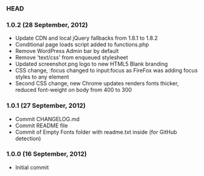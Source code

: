 ### HEAD

### 1.0.2 (28 September, 2012)

* Update CDN and local jQuery fallbacks from 1.8.1 to 1.8.2
* Conditional page loads script added to functions.php
* Remove WordPress Admin bar by default
* Remove 'text/css' from enqueued stylesheet
* Updated screenshot.png logo to new HTML5 Blank branding
* CSS change, :focus changed to input:focus as FireFox was adding focus styles to any element
* Second CSS change, new Chrome updates renders fonts thicker, reduced font-weight on body from 400 to 300

### 1.0.1 (27 September, 2012)

* Commit CHANGELOG.md
* Commit README file
* Commit of Empty Fonts folder with readme.txt inside (for GitHub detection)

### 1.0.0 (16 September, 2012)

* Initial commit